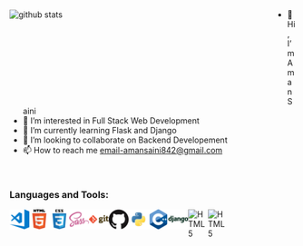 <br>
<p>
  <img align="left" width="490" height="165" src="https://github-readme-stats.vercel.app/api/?username=gabbar23&show_icons=true&title_color=fffffff&icon_color=000000&text_color=000000" alt="github stats"/>
  </a>



- 👋 Hi, I’m Aman Saini
- 👀 I’m interested in Full Stack Web Development
- 🌱 I’m currently learning Flask and Django
- 💞️ I’m looking to collaborate on Backend Developement
- 📫 How to reach me email-amansaini842@gmail.com


<br>

### Languages and Tools: 

<p >


<img align="left" alt="Visual Studio Code" width="35px" src="https://raw.githubusercontent.com/github/explore/80688e429a7d4ef2fca1e82350fe8e3517d3494d/topics/visual-studio-code/visual-studio-code.png" />
<img align="left" alt="HTML5" width="35px" src="https://raw.githubusercontent.com/github/explore/80688e429a7d4ef2fca1e82350fe8e3517d3494d/topics/html/html.png" />
<img align="left" alt="CSS3" width="35px" src="https://raw.githubusercontent.com/github/explore/80688e429a7d4ef2fca1e82350fe8e3517d3494d/topics/css/css.png" />
<img align="left" alt="Sass" width="35px" src="https://raw.githubusercontent.com/github/explore/80688e429a7d4ef2fca1e82350fe8e3517d3494d/topics/sass/sass.png" />
<img align="left" alt="Git" width="35px" src="https://raw.githubusercontent.com/github/explore/80688e429a7d4ef2fca1e82350fe8e3517d3494d/topics/git/git.png" />
<img align="left" alt="GitHub" width="35px" src="https://raw.githubusercontent.com/github/explore/78df643247d429f6cc873026c0622819ad797942/topics/github/github.png" />
<img align="left" alt="HTML5" width="35px" src="https://raw.githubusercontent.com/github/explore/80688e429a7d4ef2fca1e82350fe8e3517d3494d/topics/python/python.png" />
<img align="left" alt="HTML5" width="35px" src="https://raw.githubusercontent.com/github/explore/80688e429a7d4ef2fca1e82350fe8e3517d3494d/topics/cpp/cpp.png" />
<img align="left" alt="HTML5" width="35px" src="https://raw.githubusercontent.com/github/explore/80688e429a7d4ef2fca1e82350fe8e3517d3494d/topics/django/django.png" />
<img align="left" alt="HTML5" width="35px" src="https://www.kindpng.com/picc/m/188-1882416_flask-python-logo-hd-png-download.png" />
<img align="left" alt="HTML5" width="35px" src="https://avatars.githubusercontent.com/u/2232217?s=200&v=4" />
<p>
<br>
